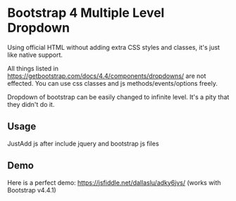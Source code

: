 # Bootstrap 4 Multiple Level Dropdown

Using official HTML without adding extra CSS styles and classes, it's just like native support. 

All things listed in https://getbootstrap.com/docs/4.4/components/dropdowns/ are not effected. You can use css classes and js methods/events/options freely.

Dropdown of bootstrap can be easily changed to infinite level. It's a pity that they didn't do it.

## Usage

JustAdd js after include jquery and bootstrap js files <script src="js/bootstrap4-dropdown-ml-hack.js"></script>

## Demo

Here is a perfect demo: https://jsfiddle.net/dallaslu/adky6jvs/ (works with Bootstrap v4.4.1)
